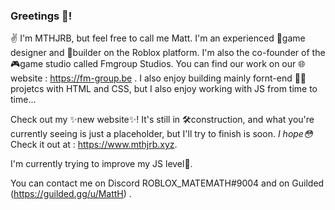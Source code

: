 ### Greetings 👋!

✌ I'm MTHJRB, but feel free to call me Matt. I'm an experienced 🎨game designer and 🔨builder on the Roblox platform. 
I'm also the co-founder of the 🎮game studio called Fmgroup Studios. You can find our work on our 🌐website : https://fm-group.be .
I also enjoy building mainly fornt-end 👨‍💻projetcs with HTML and CSS, but I also enjoy working with JS from time to time...

Check out my ✨new website✨! It's still in 🛠construction, and what you're currently seeing is just a placeholder, but I'll try to finish is soon. _I hope😳_ Check it out at : https://www.mthjrb.xyz.

I'm currently trying to improve my JS level🙌.

You can contact me on Discord ROBLOX_MATEMATH#9004 and on Guilded (https://guilded.gg/u/MattH) .

<!--
**MTHJRB/MTHJRB** is a ✨ _special_ ✨ repository because its `README.md` (this file) appears on your GitHub profile.

Here are some ideas to get you started:

- 🔭 I’m currently working on ...
- 🌱 I’m currently learning ...
- 👯 I’m looking to collaborate on ...
- 🤔 I’m looking for help with ...
- 💬 Ask me about ...
- 📫 How to reach me: ...
- 😄 Pronouns: ...
- ⚡ Fun fact: ...
-->
